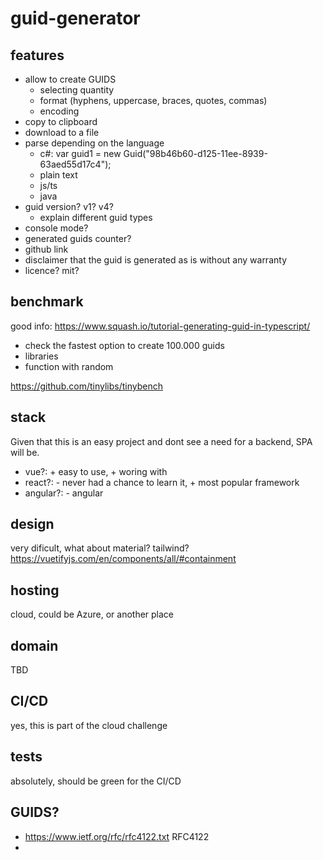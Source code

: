 # guid-generator

## features
- allow to create GUIDS
  - selecting quantity
  - format (hyphens, uppercase, braces, quotes, commas)
  - encoding
- copy to clipboard
- download to a file
- parse depending on the language
  - c#: var guid1 = new Guid("98b46b60-d125-11ee-8939-63aed55d17c4");
  - plain text
  - js/ts
  - java
- guid version? v1? v4?
  - explain different guid types
- console mode?
- generated guids counter?
- github link
- disclaimer that the guid is generated as is without any warranty
- licence? mit?

## benchmark 
good info: https://www.squash.io/tutorial-generating-guid-in-typescript/
- check the fastest option to create 100.000 guids
- libraries
- function with random

https://github.com/tinylibs/tinybench

## stack
Given that this is an easy project and dont see a need for a backend, SPA will be.
- vue?: + easy to use, + woring with
- react?: - never had a chance to learn it, + most popular framework
- angular?: - angular

## design
very dificult, what about material? tailwind?
https://vuetifyjs.com/en/components/all/#containment

## hosting
cloud, could be Azure, or another place

## domain
TBD

## CI/CD
yes, this is part of the cloud challenge

## tests
absolutely, should be green for the CI/CD

## GUIDS?
- https://www.ietf.org/rfc/rfc4122.txt RFC4122
- 


